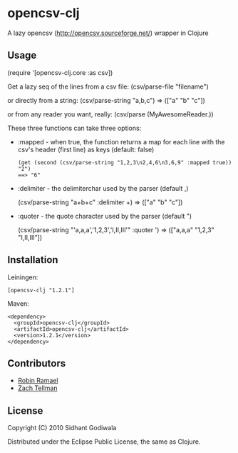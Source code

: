 # opencsv-clj

A lazy opencsv (http://opencsv.sourceforge.net/) wrapper in Clojure

## Usage

(require '[opencsv-clj.core :as csv])

Get a lazy seq of the lines from a csv file:
    (csv/parse-file "filename")

or directly from a string:
   (csv/parse-string "a,b,c")
   => (["a" "b" "c"])

or from any reader you want, really:
   (csv/parse (MyAwesomeReader.))

These three functions can take three options:

* :mapped - when true, the function returns a map for each line with the csv's header (first line) as keys (default: false)

      (get (second (csv/parse-string "1,2,3\n2,4,6\n3,6,9" :mapped true)) "2")
      ==> "6"

* :delimiter - the delimiterchar used by the parser (default \,)

    (csv/parse-string "a+b+c" :delimiter \+)
    => (["a" "b" "c"])

* :quoter - the quote character used by the parser (default \")

    (csv/parse-string "'a,a,a','1,2,3','I,II,III'" :quoter \')
    => (["a,a,a" "1,2,3" "I,II,III"])



## Installation

Leiningen:

    [opencsv-clj "1.2.1"]

Maven:

    <dependency>
      <groupId>opencsv-clj</groupId>
      <artifactId>opencsv-clj</artifactId>
      <version>1.2.1</version>
    </dependency>


## Contributors

* [Robin Ramael](https://github.com/RobinRamael)
* [Zach Tellman](https://github.com/ztellman)


## License

Copyright (C) 2010 Sidhant Godiwala

Distributed under the Eclipse Public License, the same as Clojure.
